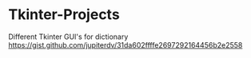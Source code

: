 # Tkinter-Projects

Different Tkinter GUI's
for dictionary
https://gist.github.com/jupiterdv/31da602ffffe2697292164456b2e2558
